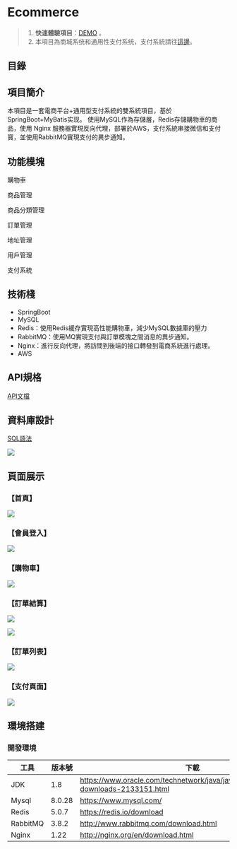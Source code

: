 # Ecommerce

> 1. **快速體驗項目**：[DEMO](http://ec2-54-215-191-12.us-west-1.compute.amazonaws.com/) 。
> 2.  本項目為商城系统和通用性支付系统，支付系統請往[這邊](https://github.com/karenchuu/pay)。



##  目錄



## 項目簡介

本項目是一套電商平台+通用型支付系統的雙系統項目，基於SpringBoot+MyBatis实现。
使用MySQL作為存儲層，Redis存儲購物車的商品，使用 Nginx 服務器實現反向代理，部署於AWS，支付系統串接微信和支付寶，並使用RabbitMQ實現支付的異步通知。

## 功能模塊

購物車

商品管理

商品分類管理

訂單管理

地址管理

用戶管理

支付系統



## 技術棧

* SpringBoot
* MySQL
* Redis：使用Redis緩存實現高性能購物車，減少MySQL數據庫的壓力
* RabbitMQ：使用MQ實現支付與訂單模塊之間消息的異步通知。
* Nginx：進行反向代理，將訪問到後端的接口轉發到電商系統進行處理。
* AWS



## API規格

[API文檔](https://github.com/karenchuu/Ecommerce/tree/main/docs/api)

## 資料庫設計

[SQL語法](https://github.com/karenchuu/Ecommerce/tree/main/docs/sql)

![](https://github.com/karenchuu/Ecommerce/blob/main/docs/imgs/%E8%B3%87%E6%96%99%E5%BA%ABER%E5%9C%96.jpg)

## 頁面展示

### 【首頁】

![](https://raw.githubusercontent.com/karenchuu/oss/main/202208010025853.png)



### 【會員登入】

![](https://raw.githubusercontent.com/karenchuu/oss/main/202208010023849.png)

### 【購物車】

![](https://raw.githubusercontent.com/karenchuu/oss/main/202208010028368.png)

### 【訂單結算】

![](https://raw.githubusercontent.com/karenchuu/oss/main/202208010029204.png)

![](https://raw.githubusercontent.com/karenchuu/oss/main/202208010029487.png)

### 【訂單列表】

![](https://raw.githubusercontent.com/karenchuu/oss/main/202207272229024.png)

### 【支付頁面】

![](https://raw.githubusercontent.com/karenchuu/oss/main/202207272232977.png)



## 環境搭建

### 開發環境

| 工具     | 版本號   | 下載                                                                                   |
| -------- |-------|--------------------------------------------------------------------------------------|
| JDK      | 1.8   | https://www.oracle.com/technetwork/java/javase/downloads/jdk8-downloads-2133151.html |
| Mysql    | 8.0.28 | https://www.mysql.com/                                                               |
| Redis    | 5.0.7 | https://redis.io/download                                                            |
| RabbitMQ | 3.8.2 | http://www.rabbitmq.com/download.html                                                |
| Nginx    | 1.22  | http://nginx.org/en/download.html                                                    |

